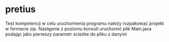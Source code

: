 # pretius
Test kompetencji
w celu uruchomienia programu należy rozpakować projekt w formacie zip. Następnie z poziomu konsoli uruchomić plik Main.java podając jako pierwszy parametr scieżke do pliku z danymi
